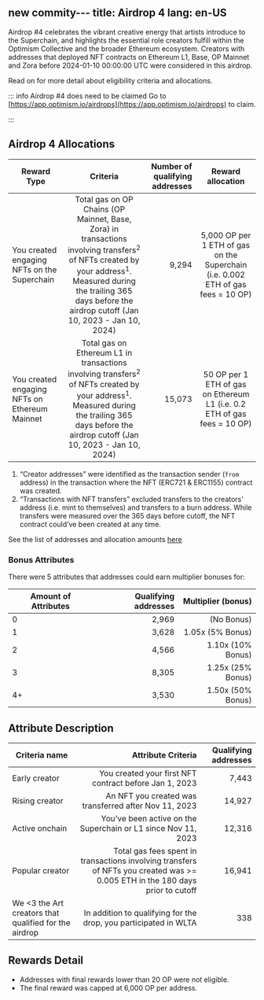 new commity---
title: Airdrop 4
lang: en-US
---

Airdrop #4 celebrates the vibrant creative energy that artists introduce to the Superchain, and highlights the essential role creators fulfill within the Optimism Collective and the broader Ethereum ecosystem. Creators with addresses that deployed NFT contracts on Ethereum L1, Base, OP Mainnet and Zora before 2024-01-10 00:00:00 UTC were considered in this airdrop.

Read on for more detail about eligibility criteria and allocations.

::: info Airdrop #4 does need to be claimed 
Go to [https://app.optimism.io/airdrops](https://app.optimism.io/airdrops) to claim.

:::

## Airdrop 4 Allocations

| Reward Type | Criteria | Number of qualifying addresses | Reward allocation
| - | :-: | -: | :-:
| You created engaging NFTs on the Superchain | Total gas on OP Chains (OP Mainnet, Base, Zora) in transactions involving transfers<sup>2</sup> of NFTs created by your address<sup>1</sup>. Measured during the trailing 365 days before the airdrop cutoff (Jan 10, 2023 - Jan 10, 2024) | 9,294 | 5,000 OP per 1 ETH of gas on the Superchain (i.e. 0.002 ETH of gas fees = 10 OP)
| You created engaging NFTs on Ethereum Mainnet | Total gas on Ethereum L1 in transactions involving transfers<sup>2</sup> of NFTs created by your address<sup>1</sup>. Measured during the trailing 365 days before the airdrop cutoff (Jan 10, 2023 - Jan 10, 2024) | 15,073 | 50 OP per 1 ETH of gas on Ethereum L1 (i.e. 0.2 ETH of gas fees = 10 OP)

1. “Creator addresses” were identified as the transaction sender (`from` address) in the transaction where the NFT (ERC721 & ERC1155) contract was created.
1. “Transactions with NFT transfers” excluded transfers to the creators' address (i.e. mint to themselves) and transfers to a burn address. While transfers were measured over the 365 days before cutoff, the NFT contract could’ve been created at any time.

See the list of addresses and allocation amounts [here](https://github.com/ethereum-optimism/op-analytics/blob/main/reference_data/address_lists/op_airdrop_4_simple_list.csv)

### Bonus Attributes
There were 5 attributes that addresses could earn multiplier bonuses for:

| Amount of Attributes | Qualifying addresses | Multiplier (bonus)
| - | -: | -: |
| 0 | 2,969 | (No Bonus)
| 1 | 3,628 | 1.05x (5% Bonus)
| 2 | 4,566 | 1.10x (10% Bonus)
| 3 | 8,305 | 1.25x (25% Bonus)
| 4+ | 3,530 | 1.50x (50% Bonus)

## Attribute Description 

| Criteria name | Attribute Criteria | Qualifying addresses
| - | -: | -: |
| Early creator | You created your first NFT contract before Jan 1, 2023 | 7,443
| Rising creator | An NFT you created was transferred after Nov 11, 2023 | 14,927
| Active onchain | You’ve been active on the Superchain or L1 since Nov 11, 2023 | 12,316
| Popular creator | Total gas fees spent in transactions involving transfers of NFTs you created was >= 0.005 ETH in the 180 days prior to cutoff | 16,941
| We <3 the Art creators that qualified for the airdrop | In addition to qualifying for the drop, you participated in WLTA | 338

## Rewards Detail
* Addresses with final rewards lower than 20 OP were not eligible.
* The final reward was capped at 6,000 OP per address.
